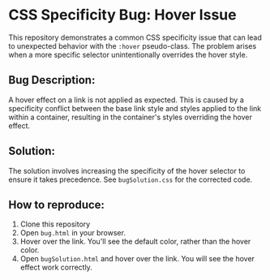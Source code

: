 # CSS Specificity Bug: Hover Issue

This repository demonstrates a common CSS specificity issue that can lead to unexpected behavior with the `:hover` pseudo-class.  The problem arises when a more specific selector unintentionally overrides the hover style.

## Bug Description:

A hover effect on a link is not applied as expected.  This is caused by a specificity conflict between the base link style and styles applied to the link within a container, resulting in the container's styles overriding the hover effect.

## Solution:

The solution involves increasing the specificity of the hover selector to ensure it takes precedence.  See `bugSolution.css` for the corrected code.

## How to reproduce:

1. Clone this repository
2. Open `bug.html` in your browser.
3. Hover over the link. You'll see the default color, rather than the hover color.
4. Open `bugSolution.html` and hover over the link. You will see the hover effect work correctly. 
